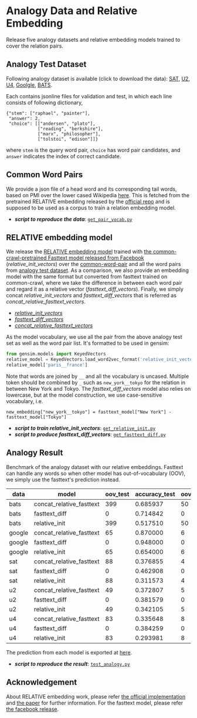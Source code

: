 # Analogy Data and Relative Embedding 
Release five analogy datasets and relative embedding models trained to cover the relation pairs.

## Analogy Test Dataset
Following analogy dataset is available (click to download the data):
[SAT](https://github.com/asahi417/AnalogyDataset/releases/download/0.0.0/sat.zip), 
[U2](https://github.com/asahi417/AnalogyDataset/releases/download/0.0.0/u2.zip),
[U4](https://github.com/asahi417/AnalogyDataset/releases/download/0.0.0/u4.zip),
[Goolgle](https://github.com/asahi417/AnalogyDataset/releases/download/0.0.0/google.zip),
[BATS](https://github.com/asahi417/AnalogyDataset/releases/download/0.0.0/bats.zip).

Each contains jsonline files for validation and test, in which each line consists of following dictionary,
```
{"stem": ["raphael", "painter"],
 "answer": 2,
 "choice": [["andersen", "plato"],
            ["reading", "berkshire"],
            ["marx", "philosopher"],
            ["tolstoi", "edison"]]}
``` 
where `stem` is the query word pair, `choice` has word pair candidates, and `answer` indicates the index of correct candidate.

## Common Word Pairs
We provide a json file of a head word and its corresponding tail words, based on PMI over the lower cased Wikipedia
[here](https://github.com/asahi417/AnalogyDataset/releases/download/0.0.0/relative_vocab.tar.gz).
This is fetched from the pretrained RELATIVE embedding released by the [official repo](https://github.com/pedrada88/relative) and 
is supposed to be used as a corpus to train a relation embedding model.

- ***script to reproduce the data***: [`get_pair_vocab.py`](./get_pair_vocab.py)

## RELATIVE embedding model
We release the [RELATIVE embedding model](http://josecamachocollados.com/papers/relative_ijcai2019.pdf) trained with 
[the common-crawl-pretrained Fasttext model released from Facebook](https://dl.fbaipublicfiles.com/fasttext/vectors-english/crawl-300d-2M-subword.zip)
(*relative_init_vectors*) over the [common-word-pair](#common-word-pairs) and all the word pairs from [analogy test dataset](#analogy-test-dataset).
As a comparison, we also provide an embedding model with the same format but converted from fasttext trained on common-crawl,
where we take the difference in between each word pair and regard it as a relative vector (*fasttext_diff_vectors*).
Finally, we simply concat *relative_init_vectors* and *fasttext_diff_vectors* that is referred as
*concat_relative_fasttext_vectors*.

- [*relative_init_vectors*](https://github.com/asahi417/AnalogyDataset/releases/download/0.0.0/relative_init_vectors.bin.tar.gz)
- [*fasttext_diff_vectors*](https://github.com/asahi417/AnalogyDataset/releases/download/0.0.0/fasttext_diff_vectors.bin.tar.gz)
- [*concat_relative_fasttext_vectors*](https://drive.google.com/u/0/uc?id=1CkdsxEl21TUiBmLS6uq55tH6SiHvWGDn&export=download)

As the model vocabulary, we use all the pair from the above analogy test set as well as the word pair list.
It's formatted to be used in gensim:
```python
from gensim.models import KeyedVectors
relative_model = KeyedVectors.load_word2vec_format('relative_init_vectors.bin', binary=True)
relative_model['paris__france']
```
Note that words are joined by `__` and all the vocabulary is uncased. Multiple token should be combined by `_` such as 
`new_york__tokyo` for the relation in between New York and Tokyo. The *fasttext_diff_vectors* model also relies on lowercase,
but at the model construction, we use case-sensitive vocabulary, i.e.
```
new_embedding["new_york__tokyo"] = fasttext_model["New York"] - fasttext_model["Tokyo"]
```

- ***script to train relative_init_vectors***: [`get_relative_init.py`](get_relative_init.py)
- ***script to produce fasttext_diff_vectors***: [`get_fasttext_diff.py`](get_fasttext_diff.py)

## Analogy Result 
Benchmark of the analogy dataset with our relative embeddings. Fasttext can handle any words so when other model
has out-of-vocabulary (OOV), we simply use the fasttext's prediction instead.

| data   | model                    | oov_test | accuracy_test | oov_valid | accuracy_valid | accuracy |
|--------|--------------------------|----------|---------------|-----------|----------------|----------|
| bats   | concat_relative_fasttext | 399      | 0.685937      | 50        | 0.738693       | 0.691191 |
| bats   | fasttext_diff            | 0        | 0.714842      | 0         | 0.743719       | 0.717718 |
| bats   | relative_init            | 399      | 0.517510      | 50        | 0.537688       | 0.519520 |
| google | concat_relative_fasttext | 65       | 0.870000      | 6         | 0.840000       | 0.867273 |
| google | fasttext_diff            | 0        | 0.948000      | 0         | 0.940000       | 0.947273 |
| google | relative_init            | 65       | 0.654000      | 6         | 0.640000       | 0.652727 |
| sat    | concat_relative_fasttext | 88       | 0.376855      | 4         | 0.405405       | 0.379679 |
| sat    | fasttext_diff            | 0        | 0.462908      | 0         | 0.540541       | 0.470588 |
| sat    | relative_init            | 88       | 0.311573      | 4         | 0.243243       | 0.304813 |
| u2     | concat_relative_fasttext | 49       | 0.372807      | 5         | 0.458333       | 0.380952 |
| u2     | fasttext_diff            | 0        | 0.381579      | 0         | 0.291667       | 0.373016 |
| u2     | relative_init            | 49       | 0.342105      | 5         | 0.250000       | 0.333333 |
| u4     | concat_relative_fasttext | 83       | 0.335648      | 8         | 0.437500       | 0.345833 |
| u4     | fasttext_diff            | 0        | 0.384259      | 0         | 0.395833       | 0.385417 |
| u4     | relative_init            | 83       | 0.293981      | 8         | 0.333333       | 0.297917 |

The prediction from each model is exported at [here](./predictions). 

- ***script to reproduce the result***: [`test_analogy.py`](analogy_test.py)

## Acknowledgement
About RELATIVE embedding work, please refer [the official implementation](https://github.com/pedrada88/relative) and
[the paper](http://josecamachocollados.com/papers/relative_ijcai2019.pdf) for further information.
For the fasttext model, please refer [the facebook release](https://fasttext.cc/docs/en/english-vectors.html).
